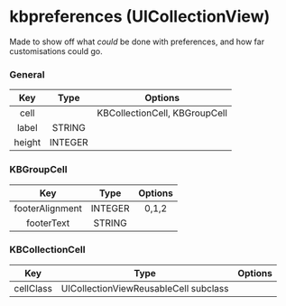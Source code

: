 # kbpreferences (UICollectionView)
Made to show off what *could* be done with preferences, and how far customisations could go. 
### General 

|  Key |     Type    |      Options     |
|:----:|:-----------:|:----------------:|
| cell |  | KBCollectionCell, KBGroupCell |
|      label      |  STRING |         |
| height          | INTEGER |         |

### KBGroupCell

|       Key       |   Type  | Options |
|:---------------:|:-------:|:-------:|
| footerAlignment | INTEGER | 0,1,2   |
| footerText      | STRING  |         |

### KBCollectionCell

|       Key       |   Type  | Options |
|:---------------:|:-------:|:-------:|
| cellClass | UICollectionViewReusableCell subclass |   |
